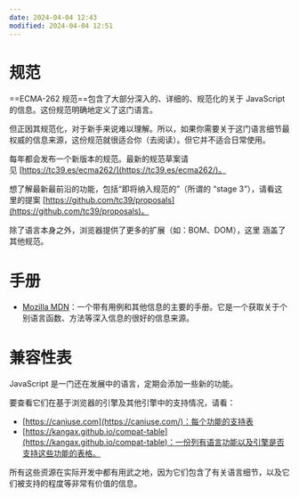 ```yaml
---
date: 2024-04-04 12:43
modified: 2024-04-04 12:51
---
```


# 规范

==ECMA-262 规范==包含了大部分深入的、详细的、规范化的关于 JavaScript 的信息。这份规范明确地定义了这门语言。

但正因其规范化，对于新手来说难以理解。所以，如果你需要关于这门语言细节最权威的信息来源，这份规范就很适合你（去阅读）。但它并不适合日常使用。

每年都会发布一个新版本的规范。最新的规范草案请见 [https://tc39.es/ecma262/](https://tc39.es/ecma262/)。

想了解最新最前沿的功能，包括“即将纳入规范的”（所谓的 “stage 3”），请看这里的提案 [https://github.com/tc39/proposals](https://github.com/tc39/proposals)。

除了语言本身之外，浏览器提供了更多的扩展（如：BOM、DOM），这里 涵盖了其他规范。

# 手册

- [Mozilla MDN](https://developer.mozilla.org/zh-CN/)：一个带有用例和其他信息的主要的手册。它是一个获取关于个别语言函数、方法等深入信息的很好的信息来源。

# 兼容性表

JavaScript 是一门还在发展中的语言，定期会添加一些新的功能。

要查看它们在基于浏览器的引擎及其他引擎中的支持情况，请看：

- [https://caniuse.com](https://caniuse.com/)：每个功能的支持表
- [https://kangax.github.io/compat-table](https://kangax.github.io/compat-table)：一份列有语言功能以及引擎是否支持这些功能的表格。

所有这些资源在实际开发中都有用武之地，因为它们包含了有关语言细节，以及它们被支持的程度等非常有价值的信息。

